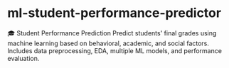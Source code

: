 # ml-student-performance-predictor
 🎓 Student Performance Prediction Predict students' final grades using machine learning based on behavioral, academic, and social factors. Includes data preprocessing, EDA, multiple ML models, and performance evaluation.
